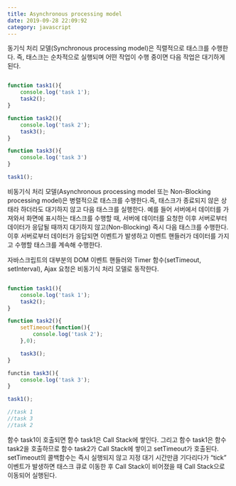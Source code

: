 ```yaml
---
title: Asynchronous processing model
date: 2019-09-28 22:09:92
category: javascript
---
```


동기식 처리 모델(Synchronous processing model)은 직렬적으로 태스크를 수행한다. 즉, 태스크는 순차적으로 실행되며 어떤 작업이 수행 중이면 다음 작업은 대기하게 된다.

```js

function task1(){
    console.log('task 1');
    task2();
}

function task2(){
    console.log('task 2');
    task3();
}

function task3(){
    console.log('task 3')
}

task1();

```


비동기식 처리 모델(Asynchronous processing model 또는 Non-Blocking processing model)은 병렬적으로 태스크를 수행한다.즉, 태스크가 종료되지 않은 상태라 하더라도 대기하지 않고 다음 태스크를 실행한다. 예를 들어 서버에서 데이터를 가져와서 화면에 표시하는 태스크를 수행할 때, 서버에 데이터를 요청한 이후 서버로부터 데이터가 응답될 때까지 대기하지 않고(Non-Blocking) 즉시 다음 태스크를 수행한다. 이후 서버로부터 데이터가 응답되면 이벤트가 발생하고 이벤트 핸들러가 데이터를 가지고 수행할 태스크를 계속해 수행한다.

자바스크립트의 대부분의 DOM 이벤트 핸들러와 Timer 함수(setTimeout, setInterval), Ajax 요청은 비동기식 처리 모델로 동작한다.

```js

function task1(){
    console.log('task 1');
    task2();
}

function task2(){
    setTimeout(function(){
        console.log('task 2');
    },0);

    task3();
}

functin task3(){
    console.log('task 3');
}

task1();

//task 1
//task 3
//task 2 

```


함수 task1이 호출되면 함수 task1은 Call Stack에 쌓인다. 그리고 함수 task1은 함수 task2을 호출하므로 함수 task2가 Call Stack에 쌓이고 setTimeout가 호출된다. setTimeout의 콜백함수는 즉시 실행되지 않고 지정 대기 시간만큼 기다리다가 “tick” 이벤트가 발생하면 태스크 큐로 이동한 후 Call Stack이 비어졌을 때 Call Stack으로 이동되어 실행된다.

